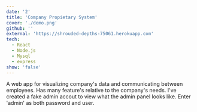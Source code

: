 ```yaml
---
date: '2'
title: 'Company Propietary System'
cover: './demo.png'
github: ''
external: 'https://shrouded-depths-75061.herokuapp.com'
tech:
  - React
  - Node.js
  - Mysql
  - express
show: 'false'
---
```


A web app for visualizing company's data and communicating between employees. Has many feature's relative to the company's needs. I've created a fake admin accout to view what the admin panel looks like. Enter 'admin' as both password and user.

